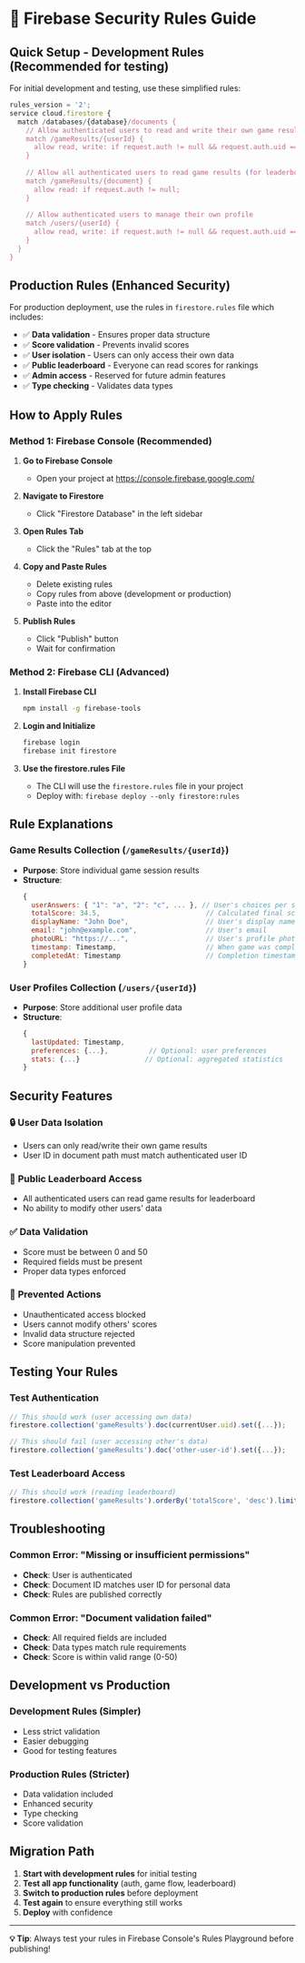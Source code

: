 # 🔐 Firebase Security Rules Guide

## Quick Setup - Development Rules (Recommended for testing)

For initial development and testing, use these simplified rules:

```javascript
rules_version = '2';
service cloud.firestore {
  match /databases/{database}/documents {
    // Allow authenticated users to read and write their own game results
    match /gameResults/{userId} {
      allow read, write: if request.auth != null && request.auth.uid == userId;
    }
    
    // Allow all authenticated users to read game results (for leaderboard)
    match /gameResults/{document} {
      allow read: if request.auth != null;
    }
    
    // Allow authenticated users to manage their own profile
    match /users/{userId} {
      allow read, write: if request.auth != null && request.auth.uid == userId;
    }
  }
}
```

## Production Rules (Enhanced Security)

For production deployment, use the rules in `firestore.rules` file which includes:

- ✅ **Data validation** - Ensures proper data structure
- ✅ **Score validation** - Prevents invalid scores
- ✅ **User isolation** - Users can only access their own data
- ✅ **Public leaderboard** - Everyone can read scores for rankings
- ✅ **Admin access** - Reserved for future admin features
- ✅ **Type checking** - Validates data types

## How to Apply Rules

### Method 1: Firebase Console (Recommended)

1. **Go to Firebase Console**
   - Open your project at https://console.firebase.google.com/

2. **Navigate to Firestore**
   - Click "Firestore Database" in the left sidebar

3. **Open Rules Tab**
   - Click the "Rules" tab at the top

4. **Copy and Paste Rules**
   - Delete existing rules
   - Copy rules from above (development or production)
   - Paste into the editor

5. **Publish Rules**
   - Click "Publish" button
   - Wait for confirmation

### Method 2: Firebase CLI (Advanced)

1. **Install Firebase CLI**
   ```bash
   npm install -g firebase-tools
   ```

2. **Login and Initialize**
   ```bash
   firebase login
   firebase init firestore
   ```

3. **Use the firestore.rules File**
   - The CLI will use the `firestore.rules` file in your project
   - Deploy with: `firebase deploy --only firestore:rules`

## Rule Explanations

### Game Results Collection (`/gameResults/{userId}`)
- **Purpose**: Store individual game session results
- **Structure**:
  ```javascript
  {
    userAnswers: { "1": "a", "2": "c", ... }, // User's choices per scenario
    totalScore: 34.5,                          // Calculated final score
    displayName: "John Doe",                   // User's display name
    email: "john@example.com",                 // User's email
    photoURL: "https://...",                   // User's profile photo
    timestamp: Timestamp,                      // When game was completed
    completedAt: Timestamp                     // Completion timestamp
  }
  ```

### User Profiles Collection (`/users/{userId}`)
- **Purpose**: Store additional user profile data
- **Structure**:
  ```javascript
  {
    lastUpdated: Timestamp,
    preferences: {...},          // Optional: user preferences
    stats: {...}                // Optional: aggregated statistics
  }
  ```

## Security Features

### 🔒 **User Data Isolation**
- Users can only read/write their own game results
- User ID in document path must match authenticated user ID

### 👥 **Public Leaderboard Access**
- All authenticated users can read game results for leaderboard
- No ability to modify other users' data

### ✅ **Data Validation**
- Score must be between 0 and 50
- Required fields must be present
- Proper data types enforced

### 🚫 **Prevented Actions**
- Unauthenticated access blocked
- Users cannot modify others' scores
- Invalid data structure rejected
- Score manipulation prevented

## Testing Your Rules

### Test Authentication
```javascript
// This should work (user accessing own data)
firestore.collection('gameResults').doc(currentUser.uid).set({...});

// This should fail (user accessing other's data)
firestore.collection('gameResults').doc('other-user-id').set({...});
```

### Test Leaderboard Access
```javascript
// This should work (reading leaderboard)
firestore.collection('gameResults').orderBy('totalScore', 'desc').limit(10).get();
```

## Troubleshooting

### Common Error: "Missing or insufficient permissions"
- **Check**: User is authenticated
- **Check**: Document ID matches user ID for personal data
- **Check**: Rules are published correctly

### Common Error: "Document validation failed"
- **Check**: All required fields are included
- **Check**: Data types match rule requirements
- **Check**: Score is within valid range (0-50)

## Development vs Production

### Development Rules (Simpler)
- Less strict validation
- Easier debugging
- Good for testing features

### Production Rules (Stricter)
- Data validation included
- Enhanced security
- Type checking
- Score validation

## Migration Path

1. **Start with development rules** for initial testing
2. **Test all app functionality** (auth, game flow, leaderboard)
3. **Switch to production rules** before deployment
4. **Test again** to ensure everything still works
5. **Deploy** with confidence

---

**💡 Tip**: Always test your rules in Firebase Console's Rules Playground before publishing!
